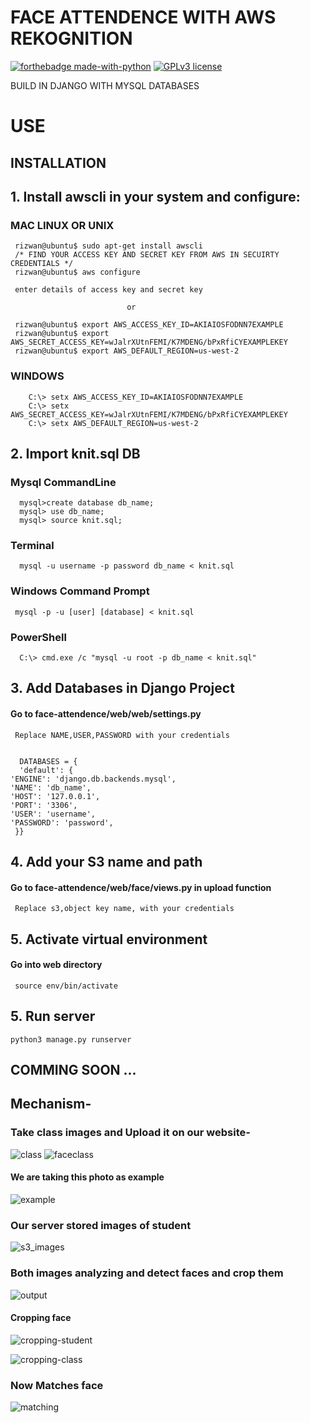 # FACE ATTENDENCE WITH AWS REKOGNITION 
[![forthebadge made-with-python](http://ForTheBadge.com/images/badges/made-with-python.svg)](https://www.python.org/)    [![GPLv3 license](https://img.shields.io/badge/License-GPLv3-blue.svg)](http://perso.crans.org/besson/LICENSE.html)

BUILD IN DJANGO WITH MYSQL DATABASES 


# USE



## INSTALLATION

## 1. Install awscli in your system and configure: 
   ### MAC LINUX OR UNIX
     rizwan@ubuntu$ sudo apt-get install awscli
     /* FIND YOUR ACCESS KEY AND SECRET KEY FROM AWS IN SECUIRTY CREDENTIALS */
     rizwan@ubuntu$ aws configure
     
     enter details of access key and secret key
     
                              or
                              
     rizwan@ubuntu$ export AWS_ACCESS_KEY_ID=AKIAIOSFODNN7EXAMPLE 
     rizwan@ubuntu$ export AWS_SECRET_ACCESS_KEY=wJalrXUtnFEMI/K7MDENG/bPxRfiCYEXAMPLEKEY 
     rizwan@ubuntu$ export AWS_DEFAULT_REGION=us-west-2
     
   ### WINDOWS 
        C:\> setx AWS_ACCESS_KEY_ID=AKIAIOSFODNN7EXAMPLE
        C:\> setx AWS_SECRET_ACCESS_KEY=wJalrXUtnFEMI/K7MDENG/bPxRfiCYEXAMPLEKEY
        C:\> setx AWS_DEFAULT_REGION=us-west-2
        
  ## 2. Import knit.sql DB
   ### Mysql CommandLine
      mysql>create database db_name;
      mysql> use db_name;
      mysql> source knit.sql;
   ### Terminal
      mysql -u username -p password db_name < knit.sql
   ### Windows Command Prompt
     mysql -p -u [user] [database] < knit.sql
   ### PowerShell
      C:\> cmd.exe /c "mysql -u root -p db_name < knit.sql" 
 ## 3. Add Databases in Django Project
   #### Go to face-attendence/web/web/settings.py 
     Replace NAME,USER,PASSWORD with your credentials
     
     
      DATABASES = {
      'default': {
    'ENGINE': 'django.db.backends.mysql',
    'NAME': 'db_name',
    'HOST': '127.0.0.1',
    'PORT': '3306',
    'USER': 'username',
    'PASSWORD': 'password',
     }}
     
 ## 4. Add your S3 name and path
   #### Go to face-attendence/web/face/views.py in upload function 
     Replace s3,object key name, with your credentials
     
 ## 5. Activate virtual environment
   #### Go into web directory
    
     source env/bin/activate
     
 ## 5. Run server
    python3 manage.py runserver
     
      
        


## COMMING SOON ...

## Mechanism- 

 ### Take class images and Upload it on our website-
  ![class](https://user-images.githubusercontent.com/29729380/55557299-32317380-5707-11e9-87ed-53bbc0f0edad.jpg)
  ![faceclass](https://user-images.githubusercontent.com/29729380/55557397-6147e500-5707-11e9-8c7e-33b70fc4829d.jpg)

  
  #### We are taking this photo as example
![example](https://user-images.githubusercontent.com/29729380/55557345-470e0700-5707-11e9-9a77-1d524236eb54.jpg)



   
 ### Our server stored images of student 
  ![s3_images](https://user-images.githubusercontent.com/29729380/55560046-087b4b00-570d-11e9-9126-2f4a9550423e.gif)

 ### Both images analyzing and detect faces and crop them
 ![output](https://user-images.githubusercontent.com/29729380/55559239-69a21f00-570b-11e9-85c6-acaa2ddf2e4b.gif)


#### Cropping face
 ![cropping-student](https://user-images.githubusercontent.com/29729380/55559774-8db23000-570c-11e9-9aca-0ffe66515a72.gif)
   
![cropping-class](https://user-images.githubusercontent.com/29729380/55559581-23998b00-570c-11e9-8901-f99c15209b70.gif)

 ### Now Matches face

      
  ![matching](https://user-images.githubusercontent.com/29729380/55560318-9820f980-570d-11e9-8cfc-960ed3be6914.gif)

     


